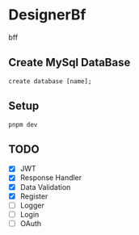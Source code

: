 # DesignerBf

bff

## Create MySql DataBase

```
create database [name];
```

## Setup

```
pnpm dev
```

## TODO

- [x] JWT
- [x] Response Handler
- [x] Data Validation
- [x] Register
- [ ] Logger
- [ ] Login
- [ ] OAuth
